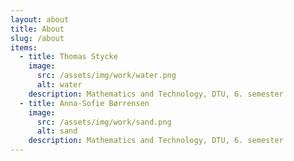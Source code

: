 ```yaml
---
layout: about
title: About
slug: /about
items:
  - title: Thomas Stycke
    image:
      src: /assets/img/work/water.png
      alt: water
    description: Mathematics and Technology, DTU, 6. semester 
  - title: Anna-Sofie Børrensen
    image:
      src: /assets/img/work/sand.png
      alt: sand
    description: Mathematics and Technology, DTU, 6. semester 
---
```


<br />
<br />
